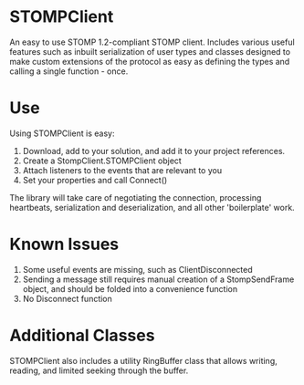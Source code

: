 ﻿# STOMPClient

An easy to use STOMP 1.2-compliant STOMP client.
Includes various useful features such as inbuilt serialization of user types and classes designed to make custom extensions of the protocol as easy as defining the types
and calling a single function - once.

# Use

Using STOMPClient is easy:

1. Download, add to your solution, and add it to your project references.
2. Create a StompClient.STOMPClient object
3. Attach listeners to the events that are relevant to you
4. Set your properties and call Connect()

The library will take care of negotiating the connection, processing heartbeats, serialization and deserialization, and all other 'boilerplate' work.

# Known Issues

1. Some useful events are missing, such as ClientDisconnected
2. Sending a message still requires manual creation of a StompSendFrame object, and should be folded into a convenience function
3. No Disconnect function

# Additional Classes

STOMPClient also includes a utility RingBuffer class that allows writing, reading, and limited seeking through the buffer.